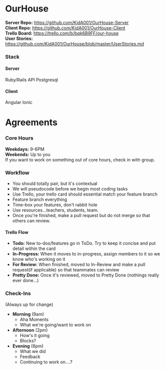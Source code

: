 # OurHouse
**Server Repo:** https://github.com/KidA001/OurHouse-Server <br>
**Client Repo:** https://github.com/KidA001/OurHouse-Client <br>
**Trello Board:** https://trello.com/b/bqk6B9FF/our-house <br>
**User Stories:** https://github.com/KidA001/OurHouse/blob/master/UserStories.md

### Stack
#### Server
Ruby/Rails API
Postgresql
#### Client
Angular
Ionic


# Agreements
### Core Hours
**Weekdays:** 9-6PM <br>
**Weekends:** Up to you<br>
If you want to work on something out of core hours, check in with group.

### Workflow
* You should totally pair, but it's contextual
* We will pseudocode before we begin most coding tasks
* Use Trello, your trello card should essential match your feature branch
* Feature branch everything
* Time-box your features, don't rabbit hole
* Use resources...teachers, students, team.
* Once you're finished, make a pull request but do not merge so that others can review.

#### Trello Flow
* **Todo:** New to-dos/features go in ToDo. Try to keep it concise and put detail within the card
* **In-Progress:** When it moves to in-progress, assign members to it so we know who's working on it
* **For Review:** When finished, moved to In-Review and make a pull request(if applicable) so that teammates can review
* **Pretty Done:** Once it's reviewed, moved to Pretty Done (nothings really ever done...)

### Check-Ins
(Always up for change)
* **Morning** (9am)
  * Aha Moments
  * What we're going/want to work on
* **Afternoon** (2pm)
  * How's it going
  * Blocks?
* **Evening** (6pm)
  * What we did
  * Feedback
  * Continuing to work on....?



